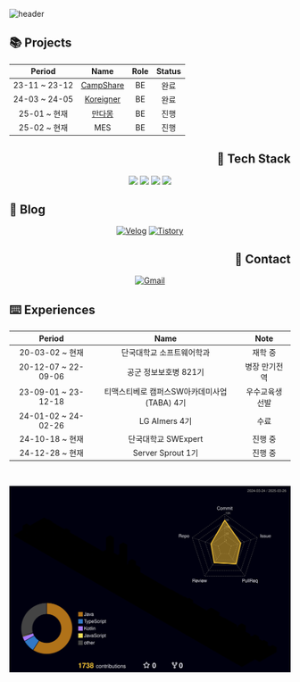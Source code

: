 ![header](https://capsule-render.vercel.app/api?type=waving&color=gradient&height=120&animation=fadeIn&section=footer&text=🐶🐾🦴&fontAlign=70)

<div align="left">
  
## 📚 Projects

</div>

<div align="center">
  
|Period|Name|Role|Status|
|:-:|:-:|:-:|:-:|
|23-11 ~ 23-12|[CampShare](https://github.com/TABA4-9)|BE|완료|
|24-03 ~ 24-05|[Koreigner](https://github.com/DKU-CapstoneDesign)|BE|완료|
|25-01 ~ 현재|[만다몽](https://github.com/mandamong)|BE|진행|
|25-02 ~ 현재|MES|BE|진행|

</div>

<div align="right">

## 🔨 Tech Stack
</div>

<div align="center">
  <img src="https://img.shields.io/badge/Spring Boot-%23222222?style=for-the-badge&logo=springboot&logoColor=6DB33F">
  <img src="https://img.shields.io/badge/Java-%23222222?style=for-the-badge&logo=openjdk&logoColor=ED8B00">
  <img src="https://img.shields.io/badge/Kotlin-%23222222?style=for-the-badge&logo=kotlin&logoColor=7F52FF">
  <img src="https://img.shields.io/badge/Kubernetes-%23222222?style=for-the-badge&logo=kubernetes&logoColor=326CE5">
</div>

<div align="left">
  
## 📝 Blog

</div>

<div align="center">
  
[![Velog](https://img.shields.io/badge/Velog-%23222222?style=for-the-badge&logo=Vimeo&logoColor=20c997)](https://velog.io/@digitpic)
[![Tistory](https://img.shields.io/badge/Tistory-%23222222?style=for-the-badge&logo=Tistory&logoColor=ff5a4a)](https://digitpic.tistory.com/)
</div>

<div align="right">

## 📳 Contact

</div>

<div align="center">
  
[![Gmail](https://img.shields.io/badge/Gmail-%23222222?style=for-the-badge&logo=Gmail&logoColor=EA4335)](mailto:jkw5033@gmail.com)
</div>

<div align="left">
  
## ⌨️ Experiences

</div>

<div align="center">

| Period | Name | Note |
|:-:|:-:|:-:|
| 20-03-02 ~ 현재 | 단국대학교 소프트웨어학과 | 재학 중 |
| 20-12-07 ~ 22-09-06 | 공군 정보보호병 821기 | 병장 만기전역 |
| 23-09-01 ~ 23-12-18 | 티맥스티베로 캠퍼스SW아카데미사업(TABA) 4기 | 우수교육생 선발 |
| 24-01-02 ~ 24-02-26 | LG AImers 4기 | 수료 |
| 24-10-18 ~ 현재 | 단국대학교 SWExpert | 진행 중 |
| 24-12-28 ~ 현재 | Server Sprout 1기 | 진행 중 |

</div>

<br>

![digitpic's GitHub stats](./profile-3d-contrib/profile-night-rainbow.svg)
